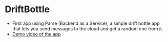 # DriftBottle
- First app using Parse (Backend as a Service), a simple drift bottle app that lets you send messages to the cloud and get a random one from it.
- [Demo video of the app](https://www.youtube.com/watch?v=yUb2bf0h2wg)
